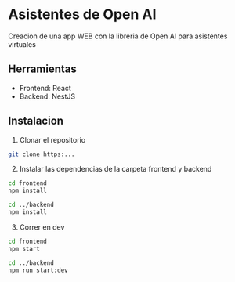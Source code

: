 # Asistentes de Open AI
Creacion de una app WEB con la libreria de Open AI para asistentes virtuales

## Herramientas
- Frontend: React
- Backend: NestJS

## Instalacion
1. Clonar el repositorio
```bash
git clone https:...
```
2. Instalar las dependencias de la carpeta frontend y backend
```bash
cd frontend
npm install

cd ../backend
npm install
```
3. Correr en dev
```bash
cd frontend
npm start 

cd ../backend
npm run start:dev
```

